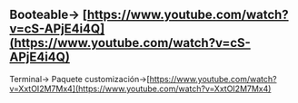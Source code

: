 Booteable→ [https://www.youtube.com/watch?v=cS-APjE4i4Q](https://www.youtube.com/watch?v=cS-APjE4i4Q)
---
Terminal→
Paquete customización→[https://www.youtube.com/watch?v=XxtOI2M7Mx4](https://www.youtube.com/watch?v=XxtOI2M7Mx4)